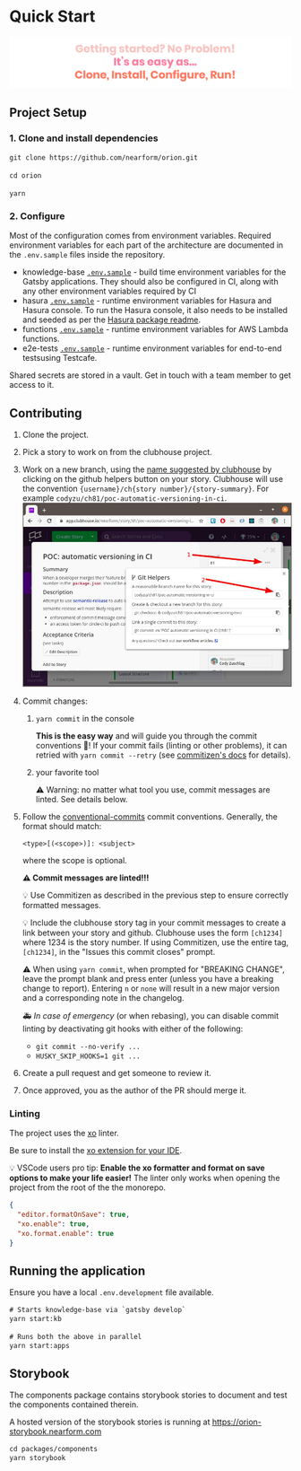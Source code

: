 # Quick Start

![getting-started](../images/getting-started.svg)

## Project Setup

### 1. Clone and install dependencies

```
git clone https://github.com/nearform/orion.git

cd orion

yarn
```

### 2. Configure

Most of the configuration comes from environment variables. Required environment variables for each part of the architecture are documented in the `.env.sample` files inside the repository.

- knowledge-base [`.env.sample`](../../packages/knowledge-base/.env.sample) - build time environment variables for the Gatsby applications. They should also be configured in CI, along with any other environment variables required by CI
- hasura [`.env.sample`](../../packages/hasura/.env.sample) - runtime environment variables for Hasura and Hasura console. To run the Hasura console, it also needs to be installed and seeded as per the [Hasura package readme](../../packages/hasura).
- functions [`.env.sample`](../../packages/functions/.env.sample) - runtime environment variables for AWS Lambda functions.
- e2e-tests [`.env.sample`](../../packages/e2e-tests/.env.sample) - runtime environment variables for end-to-end testsusing Testcafe.

Shared secrets are stored in a vault. Get in touch with a team member to get access to it.

## Contributing

1. Clone the project.
1. Pick a story to work on from the clubhouse project.
1. Work on a new branch, using the [name suggested by clubhouse](https://help.clubhouse.io/hc/en-us/articles/207540323-Using-the-Clubhouse-GitHub-Integration-with-Branches-and-Pull-Requests) by clicking on the github helpers button on your story. Clubhouse will use the convention `{username}/ch{story number}/{story-summary}`. For example `codyzu/ch81/poc-automatic-versioning-in-ci`.
   ![clubhouse branch name](../images/clubhouse-branch-name.jpg)
1. Commit changes:
   1. `yarn commit` in the console
      
      **This is the easy way** and will guide you through the commit conventions 🤖! If your commit fails (linting or other problems), it can retried with `yarn commit --retry` (see [commitizen's docs](https://github.com/commitizen/cz-cli#retrying-failed-commits) for details).
   1. your favorite tool
   
      ⚠️ Warning: no matter what tool you use, commit messages are linted. See details below.
   
1. Follow the [conventional-commits](https://www.conventionalcommits.org/en/v1.0.0/) commit conventions. Generally, the format should match:

   ```
   <type>[(<scope>)]: <subject>
   ```

   where the scope is optional.

   **⚠️ Commit messages are linted!!!**

   💡 Use Commitizen as described in the previous step to ensure correctly formatted messages.

   💡 Include the clubhouse story tag in your commit messages to create a link between your story and github. Clubhouse uses the form `[ch1234]` where 1234 is the story number. If using Commitizen, use the entire tag, `[ch1234]`, in the "Issues this commit closes" prompt.

   ⚠️ When using `yarn commit`, when prompted for "BREAKING CHANGE", leave the prompt blank and press enter (unless you have a breaking change to report). Entering `n` or `none` will result in a new major version and a corresponding note in the changelog.

   🚑 _In case of emergency_ (or when rebasing), you can disable commit linting by deactivating git hooks with either of the following:

   - `git commit --no-verify ...`
   - `HUSKY_SKIP_HOOKS=1 git ...`

1. Create a pull request and get someone to review it.
1. Once approved, you as the author of the PR should merge it.

### Linting

The project uses the [xo](https://github.com/xojs/xo) linter.

Be sure to install the [xo extension for your IDE](https://github.com/xojs/xo#editor-plugins).

💡 VSCode users pro tip: **Enable the xo formatter and format on save options to make your life easier!** The linter only works when opening the project from the root of the the monorepo.

```json
{
  "editor.formatOnSave": true,
  "xo.enable": true,
  "xo.format.enable": true
}
```

## Running the application

Ensure you have a local `.env.development` file available.

```
# Starts knowledge-base via `gatsby develop`
yarn start:kb

# Runs both the above in parallel
yarn start:apps
```

## Storybook

The components package contains storybook stories to document and test the components contained therein.

A hosted version of the storybook stories is running at https://orion-storybook.nearform.com

```
cd packages/components
yarn storybook
```
